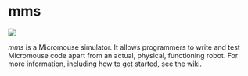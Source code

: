 # mms

![](https://raw.githubusercontent.com/wiki/mackorone/mms/logo.png)

*mms* is a Micromouse simulator. It allows programmers to write and test
Micromouse code apart from an actual, physical, functioning robot. For more
information, including how to get started, see the
[wiki](https://www.github.com/mackorone/mms/wiki).

